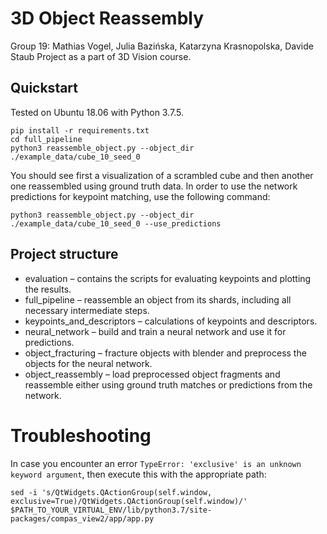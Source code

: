 # 3D Object Reassembly
Group 19: Mathias Vogel, Julia Bazińska, Katarzyna Krasnopolska, Davide Staub
Project as a part of 3D Vision course.

## Quickstart
Tested on Ubuntu 18.06 with Python 3.7.5.

```
pip install -r requirements.txt
cd full_pipeline
python3 reassemble_object.py --object_dir ./example_data/cube_10_seed_0
```

You should see first a visualization of a scrambled cube and then another one reassembled using ground truth data. In order to use the network predictions for keypoint matching, use the following command: 
```
python3 reassemble_object.py --object_dir ./example_data/cube_10_seed_0 --use_predictions
```

## Project structure
- evaluation – contains the scripts for evaluating keypoints and plotting the results. 
- full_pipeline – reassemble an object from its shards, including all necessary intermediate steps.
- keypoints_and_descriptors – calculations of keypoints and descriptors.
- neural_network – build and train a neural network and use it for predictions.
- object_fracturing – fracture objects with blender and preprocess the objects for the neural network.
- object_reassembly – load preprocessed object fragments and reassemble either using ground truth matches or predictions from 
the network.

# Troubleshooting
In case you encounter an error `TypeError: 'exclusive' is an unknown keyword argument`, then execute this with the appropriate path:

```
sed -i 's/QtWidgets.QActionGroup(self.window, exclusive=True)/QtWidgets.QActionGroup(self.window)/' $PATH_TO_YOUR_VIRTUAL_ENV/lib/python3.7/site-packages/compas_view2/app/app.py
```
